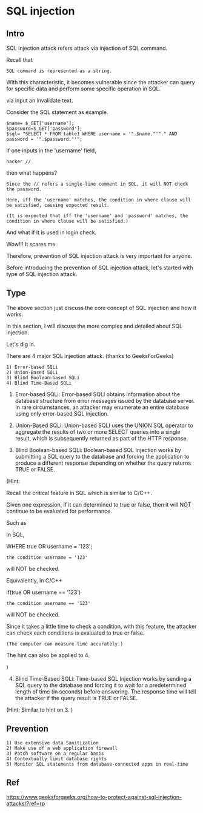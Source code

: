 # SQL injection 
## Intro
SQL injection attack refers attack via injection of SQL command.

Recall that 
    
    SQL command is represented as a string. 
    
With this characteristic, it becomes vulnerable since the attacker can query for specific data and perform some specific operation in SQL.

via input an invalidate text.

Consider the SQL statement as example.

    $name= $_GET['username'];
    $password=$_GET['password'];
    $sql= "SELECT * FROM table1 WHERE username = '".$name."'"." AND password = '".$password."'";
    
 If one inputs in the 'username' field,
 
    hacker // 
  
 then what happens?
 
    Since the // refers a single-line comment in SQL, it will NOT check the password. 
    
    Here, iff the 'username' matches, the condition in where clause will be satisfied, causing expected result.
    
    (It is expected that iff the 'username' and 'password' matches, the condition in where clause will be satisfied.)
    
And what if it is used in login check.

Wow!!! It scares me.

Therefore, prevention of SQL injection attack is very important for anyone.

Before introducing the  prevention of SQL injection attack, let's started with type of SQL injection attack.

## Type
The above section just discuss the core concept of SQL injection and how it works.

In this section, I will discuss the more complex and detailed about SQL injection.

Let's dig in.

There are 4 major SQL injection attack. (thanks to GeeksForGeeks)

    1) Error-based SQLi
    2) Union-Based SQLi
    3) Blind Boolean-based SQLi
    4) Blind Time-Based SQLi
    
 
1. Error-based SQLi: Error-based SQLI obtains information about the database structure from error messages issued by the database server. In rare circumstances, an attacker may enumerate an entire database using only error-based SQL injection.

2. Union-Based SQLi: Union-based SQLI uses the UNION SQL operator to aggregate the results of two or more SELECT queries into a single result, which is subsequently returned as part of the HTTP response.

3. Blind Boolean-based SQLi: Boolean-based SQL Injection works by submitting a SQL query to the database and forcing the application to produce a different response depending on whether the query returns TRUE or FALSE.

(Hint: 

Recall the critical feature in SQL which is similar to C/C++.

Given one expression, if it can determined to true or false, then it will NOT continue to be evaluated for performance.

Such as

In SQL,

WHERE true OR username = '123';

    the condition username = '123' 
    
will NOT be checked.

Equivalently, in C/C++

if(true OR username == '123')

    the condition username == '123' 
    
will NOT be checked.
    
Since it takes a little time to check a condition, with this feature, the attacker can check each conditions is evaluated to true or false. 
    
    (The computer can measure time accurately.)

The hint can also be applied to 4.

)

4. Blind Time-Based SQLi:
Time-based SQL Injection works by sending a SQL query to the database and forcing it to wait for a predetermined length of time (in seconds) before answering. The response time will tell the attacker if the query result is TRUE or FALSE.

(Hint: 
Similar to hint on 3.
)
    
## Prevention

    1) Use extensive data Sanitization
    2) Make use of a web application firewall
    3) Patch software on a regular basis
    4) Contextually limit database rights
    5) Monitor SQL statements from database-connected apps in real-time
## Ref
https://www.geeksforgeeks.org/how-to-protect-against-sql-injection-attacks/?ref=rp
